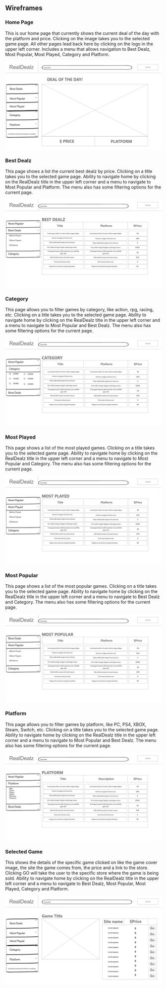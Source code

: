 ## Wireframes

### Home Page
This is our home page that currently shows the current deal of the day with the platform and price. Clicking on the image takes you to the selected game page. 
All other pages lead back here by clicking on the logo in the upper left corner. Includes a menu that allows navigation to Best Dealz, Most Popular, Most Played, Category and Platform.

![Homepage](../Wireframes/Homepage.jpg)


### Best Dealz
This page shows a list the current best dealz by price. Clicking on a title takes you to the selected game page.
Ability to navigate home by clicking on the RealDealz title in the upper left corner and a menu to navigate to Most Popular and Platform. The menu also has some filtering options for the current page.

![Best Dealz](../Wireframes/Best_Dealz.jpg)


### Category
This page allows you to filter games by category, like action, rpg, racing, etc. Clicking on a title takes you to the selected game page.
Ability to navigate home by clicking on the RealDealz title in the upper left corner and a menu to navigate to Most Popular and Best Dealz. The menu also has some filtering options for the current page.

![Category](../Wireframes/Category.jpg)


### Most Played
This page shows a list of the most played games. Clicking on a title takes you to the selected game page.
Ability to navigate home by clicking on the RealDealz title in the upper left corner and a menu to navigate to Most Popular and Category. The menu also has some filtering options for the current page.

![Most Played](../Wireframes/Most_Played.jpg)


### Most Popular
This page shows a list of the most popular games. Clicking on a title takes you to the selected game page.
Ability to navigate home by clicking on the RealDealz title in the upper left corner and a menu to navigate to Best Dealz and Category. The menu also has some filtering options for the current page.

![Most Popular](../Wireframes/Most_Popular.jpg)


### Platform
This page allows you to filter games by platform, like PC, PS4, XBOX, Steam, Switch, etc. Clicking on a title takes you to the selected game page.
Ability to navigate home by clicking on the RealDealz title in the upper left corner and a menu to navigate to  Most Popular and Best Dealz. The menu also has some filtering options for the current page.

![Platform](../Wireframes/Platform.jpg)


### Selected Game
This shows the details of the specific game clicked on like the game cover image, the site the game comes from, the price and a link to the store. Clicking GO will take the user to the specific store where the game is being sold.
Ability to navigate home by clicking on the RealDealz title in the upper left corner and a menu to navigate to Best Dealz, Most Popular, Most Played, Category and Platform.

![Selected Game](../Wireframes/Selected_Game.jpg)
